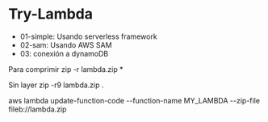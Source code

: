 # Try-Lambda
- 01-simple: Usando serverless framework
- 02-sam: Usando AWS SAM
- 03: conexión a dynamoDB

Para comprimir
zip -r lambda.zip *  

Sin layer
zip -r9 lambda.zip .

aws lambda update-function-code --function-name MY_LAMBDA --zip-file fileb://lambda.zip

